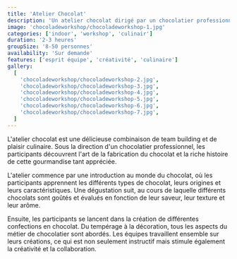 ```yaml
---
title: 'Atelier Chocolat'
description: 'Un atelier chocolat dirigé par un chocolatier professionnel.'
image: 'chocoladeworkshop/chocoladeworkshop-1.jpg'
categories: ['indoor', 'workshop', 'culinair']
duration: '2-3 heures'
groupSize: '8-50 personnes'
availability: 'Sur demande'
features: ['esprit équipe', 'créativité', 'culinaire']
gallery:
  [
    'chocoladeworkshop/chocoladeworkshop-2.jpg',
    'chocoladeworkshop/chocoladeworkshop-3.jpg',
    'chocoladeworkshop/chocoladeworkshop-4.jpg',
    'chocoladeworkshop/chocoladeworkshop-5.jpg',
    'chocoladeworkshop/chocoladeworkshop-6.jpg',
    'chocoladeworkshop/chocoladeworkshop-7.jpg',
  ]
---
```


L'atelier chocolat est une délicieuse combinaison de team building et de plaisir culinaire. Sous la direction d'un chocolatier professionnel, les participants découvrent l'art de la fabrication du chocolat et la riche histoire de cette gourmandise tant appréciée.

L'atelier commence par une introduction au monde du chocolat, où les participants apprennent les différents types de chocolat, leurs origines et leurs caractéristiques. Une dégustation suit, au cours de laquelle différents chocolats sont goûtés et évalués en fonction de leur saveur, leur texture et leur arôme.

Ensuite, les participants se lancent dans la création de différentes confections en chocolat. Du tempérage à la décoration, tous les aspects du métier de chocolatier sont abordés. Les équipes travaillent ensemble sur leurs créations, ce qui est non seulement instructif mais stimule également la créativité et la collaboration.
